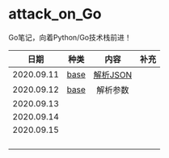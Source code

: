 # attack_on_Go

Go笔记，向着Python/Go技术栈前进！



|    日期    |      种类      |               内容               | 补充 |
| :--------: | :------------: | :------------------------------: | :--: |
| 2020.09.11 | [base](./base) | [解析JSON](./base/json_parse.md) |      |
| 2020.09.12 | [base](./base) |             解析参数             |      |
| 2020.09.13 |                |                                  |      |
| 2020.09.14 |                |                                  |      |
| 2020.09.15 |                |                                  |      |
|            |                |                                  |      |
|            |                |                                  |      |
|            |                |                                  |      |
|            |                |                                  |      |

